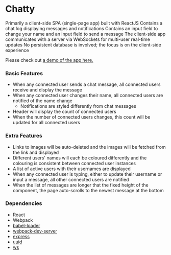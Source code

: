 Chatty
=====================

Primarily a client-side SPA (single-page app) built with ReactJS
Contains a chat log displaying messages and notifications
Contains an input field to change your name and an input field to send a message
The client-side app communicates with a server via WebSockets for multi-user real-time updates
No persistent database is involved; the focus is on the client-side experience

Please check out [a demo of the app here.](https://youtu.be/b04EFc31pZI)

### Basic Features

* When any connected user sends a chat message, all connected users receive and display the message
* When any connected user changes their name, all connected users are notified of the name change
    * Notifications are styled differently from chat messages
* Header will display the count of connected users
* When the number of connected users changes, this count will be updated for all connected users

### Extra Features

* Links to images will be auto-deleted and the images will be fetched from the link and displayed
* Different users' names will each be coloured differently and the colouring is consistent between connected user instances
* A list of active users with their usernames are displayed
* When any connected user is typing, either to update their username or input a message, all other connected users are notified
* When the list of messages are longer that the fixed height of the component, the page auto-scrolls to the newest message at the bottom

### Dependencies

* React
* Webpack
* [babel-loader](https://github.com/babel/babel-loader)
* [webpack-dev-server](https://github.com/webpack/webpack-dev-server)
* [express](https://github.com/expressjs/express)
* [uuid](https://github.com/kelektiv/node-uuid)
* [ws](https://github.com/websockets/ws)
